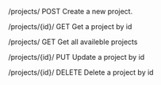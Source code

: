 <p>/projects/	      POST	 Create a new project.</p>
<p>/projects/{id}/	GET	   Get a project by id</p>
<p>/projects/	      GET	   Get all availeble projects</p>
<p>/projects/{id}/	PUT	   Update a project by id</p>
<p>/projects/{id}/	DELETE Delete a project by id</p>

